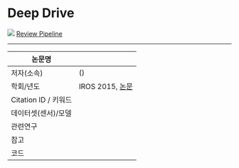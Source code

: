 # Deep Drive


![](https://i.imgur.com/vPw7Xrb.png)
[Review Pipeline](https://1drv.ms/p/s!AkdMyVHUt0bovhPP7sVE8onwKGyR)

---

|논문명 | |
| --- | --- |
| 저자\(소속\) | \(\) |
| 학회/년도 | IROS 2015, [논문]() |
| Citation ID / 키워드 | |
| 데이터셋(센서)/모델 | |
| 관련연구||
| 참고 | |
| 코드 | |



